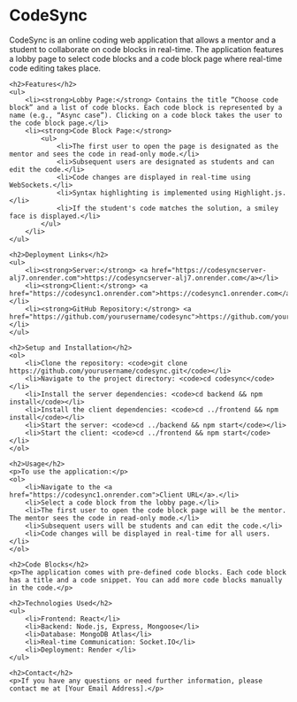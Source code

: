 <!DOCTYPE html>
<html>
<head>
    <title>CodeSync - README</title>
</head>
<body>
    <h1>CodeSync</h1>
    <p>CodeSync is an online coding web application that allows a mentor and a student to collaborate on code blocks in real-time. The application features a lobby page to select code blocks and a code block page where real-time code editing takes place.</p>

    <h2>Features</h2>
    <ul>
        <li><strong>Lobby Page:</strong> Contains the title “Choose code block” and a list of code blocks. Each code block is represented by a name (e.g., “Async case”). Clicking on a code block takes the user to the code block page.</li>
        <li><strong>Code Block Page:</strong>
            <ul>
                <li>The first user to open the page is designated as the mentor and sees the code in read-only mode.</li>
                <li>Subsequent users are designated as students and can edit the code.</li>
                <li>Code changes are displayed in real-time using WebSockets.</li>
                <li>Syntax highlighting is implemented using Highlight.js.</li>
                <li>If the student's code matches the solution, a smiley face is displayed.</li>
            </ul>
        </li>
    </ul>

    <h2>Deployment Links</h2>
    <ul>
        <li><strong>Server:</strong> <a href="https://codesyncserver-alj7.onrender.com">https://codesyncserver-alj7.onrender.com</a></li>
        <li><strong>Client:</strong> <a href="https://codesync1.onrender.com">https://codesync1.onrender.com</a></li>
        <li><strong>GitHub Repository:</strong> <a href="https://github.com/yourusername/codesync">https://github.com/yourusername/codesync</a></li>
    </ul>

    <h2>Setup and Installation</h2>
    <ol>
        <li>Clone the repository: <code>git clone https://github.com/yourusername/codesync.git</code></li>
        <li>Navigate to the project directory: <code>cd codesync</code></li>
        <li>Install the server dependencies: <code>cd backend && npm install</code></li>
        <li>Install the client dependencies: <code>cd ../frontend && npm install</code></li>
        <li>Start the server: <code>cd ../backend && npm start</code></li>
        <li>Start the client: <code>cd ../frontend && npm start</code></li>
    </ol>

    <h2>Usage</h2>
    <p>To use the application:</p>
    <ol>
        <li>Navigate to the <a href="https://codesync1.onrender.com">Client URL</a>.</li>
        <li>Select a code block from the lobby page.</li>
        <li>The first user to open the code block page will be the mentor. The mentor sees the code in read-only mode.</li>
        <li>Subsequent users will be students and can edit the code.</li>
        <li>Code changes will be displayed in real-time for all users.</li>
    </ol>

    <h2>Code Blocks</h2>
    <p>The application comes with pre-defined code blocks. Each code block has a title and a code snippet. You can add more code blocks manually in the code.</p>

    <h2>Technologies Used</h2>
    <ul>
        <li>Frontend: React</li>
        <li>Backend: Node.js, Express, Mongoose</li>
        <li>Database: MongoDB Atlas</li>
        <li>Real-time Communication: Socket.IO</li>
        <li>Deployment: Render </li>
    </ul>

    <h2>Contact</h2>
    <p>If you have any questions or need further information, please contact me at [Your Email Address].</p>
</body>
</html>
